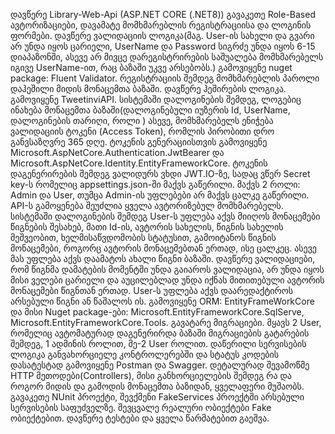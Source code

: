 დავწერე Library-Web-Api  (ASP.NET CORE (.NET8))
გავაკეთე Role-Based ავტორიზაციები, დავამატე მომხმარებლის რეგისტრაციისა და ლოგინის ფორმები. 
დავწერე ვალიდაციის ლოგიკა(მაგ. User-ის სახელი და გვარი არ უნდა იყოს ცარიელი, UserName და Password სიგრძე უნდა იყოს 6-15 დიაპაზონში,
ასევე არ მივცე დარეგისტრირების საშუალება მომხმარებელს იგივე UserName-ით, რაც ბაზაში უკვე არსებობს.) 
გამოვიყენე nuget package: Fluent Validator. რეგისტრაციის შემდეგ მომხმარებლის პაროლი დაჰეშილი მიდის მონაცემთა ბაზაში. დავწერე ჰეშირების ლოგიკა. გამოვიყენე TweetinviAPI. 
სისტემაში დალოგინების შემდეგ, ლოგებიც ინახება მონაცემთა ბაზაში(დალოგინებული იუზერის Id, UserName, დალოგინების თარიღი, როლი ) ასევე, მომხმარებელს ენიჭება ვალიდაციის ტოკენი 
(Access Token), რომლის პირობითი დრო განვსაზღვრე 365 დღე. ტოკენის გენერაციისთვის გამოვიყენე Microsoft.AspNetCore.Authentication.JwtBearer და 
Microsoft.AspNetCore.Identity.EntityFrameworkCore. 
ტოკენის დაგენერირების შემდეგ ვალიდურს ვხდი JWT.IO-ზე, სადაც ვწერ Secret key-ს რომელიც appsettings.json-ში მაქვს გაწერილი.
მაქვს 2 როლი: Admin და User, თუმცა Admin-ის უფლებები არ მაქვს ცალკე გაწერილი. API-ს გამოყენება შეუძლია ყველა ავტორიზებულ მომხმარებელს.
სისტემაში დალოგინების შემდეგ User-ს უფლება აქვს მიიღოს მონაცემები წიგნების შესახებ, მათი Id-ის, ავტორის სახელის, წიგნის სახელის მეშვეობით, ხელმისაწვდომობის სტატუსით, 
გამოიტანოს წიგნის მონაცემები, როგორც ავტორის მონაცემებთან ერთად, ისე ცალკეც. 
ასევე მას უფლება აქვს დაამატოს ახალი წიგნი ბაზაში. დავწერე ვალიდაციები, რომ წიგნმა დამატების მომენტში უნდა გაიაროს ვალიდაცია, არ უნდა იყოს მისი ველები ცარიელი და 
აუცილებლად უნდა იქნას მითითებული ავტორის მონაცემები წიგნთან ერთად.
User-ს უფლება აქვს დაარედაქტიროს არსებული წიგნი ან წაშალოს ის.
გამოვიყენე ORM:  EntityFrameWorkCore და მისი Nuget package-ები: Microsoft.EntityFrameworkCore.SqlServe, Microsoft.EntityFrameworkCore.Tools.
გავატარე მიგრაციები. მყავს 2 User, რომელიც ავტომატურად დაგენერირდა ბაზაში მიგრაციების გატარების შემდეგ, 1 ადმინის როლით, მე-2 User როლით.
დაწერილი სერვისების ლოგიკა განვახორციელე კონტროლერებში და სტატუს კოდების დასატესტად გამოვიყენე Postman და Swagger.
დეტალურად შევამოწმე HTTP მეთოდები(Controllers), მისი განხორციელების შემდეგ რა და როგორ მიდის და გამოდის მონაცემთა ბაზიდან, ყველაფერი მუშაობს.
გავაკეთე NUnit პროექტი, შევქმენი FakeServices პროექტში არსებული სერვისების საფუძველზე. შევცვალე რეალური ობიექტები Fake ობიექტებით. დავწერე ტესტები და ყველა წარმატებით გაეშვა.
